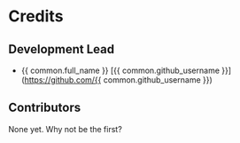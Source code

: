 # Credits

## Development Lead

- {{ common.full_name }} [{{ common.github_username }}](https://github.com/{{ common.github_username }})

## Contributors

None yet. Why not be the first?